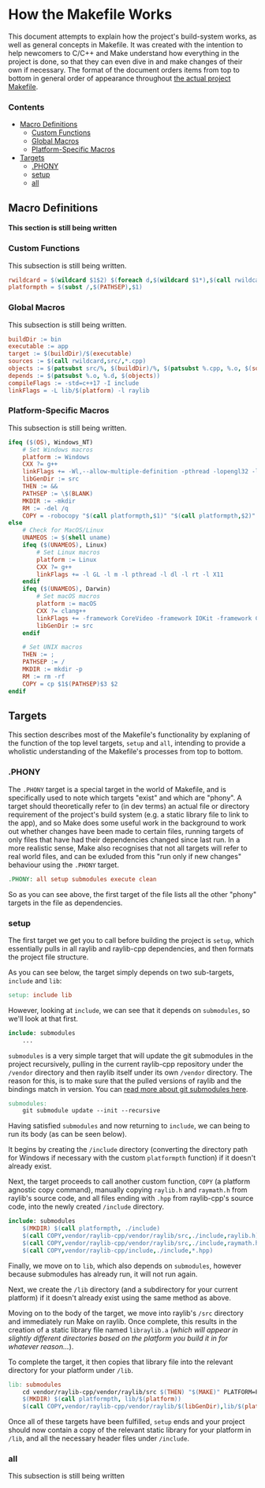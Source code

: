 # How the Makefile Works
This document attempts to explain how the project's build-system works, as well as general concepts in Makefile. It was created with the intention to help newcomers to C/C++ and Make understand how everything in the project is done, so that they can even dive in and make changes of their own if necessary. The format of the document orders items from top to bottom in general order of appearance throughout [the actual project Makefile](/Makefile).

### Contents
- [Macro Definitions](#macro-definitions)
  - [Custom Functions](#custom-functions)
  - [Global Macros](#global-macros)
  - [Platform-Specific Macros](#platform-specific-macros)
- [Targets](#targets)
  - [.PHONY](#phony)
  - [setup](#setup)
  - [all](#all)

## Macro Definitions
#### This section is still being written

### Custom Functions
This subsection is still being written.

```Makefile
rwildcard = $(wildcard $1$2) $(foreach d,$(wildcard $1*),$(call rwildcard,$d/,$2))
platformpth = $(subst /,$(PATHSEP),$1)
```

### Global Macros
This subsection is still being written.

```Makefile
buildDir := bin
executable := app
target := $(buildDir)/$(executable)
sources := $(call rwildcard,src/,*.cpp)
objects := $(patsubst src/%, $(buildDir)/%, $(patsubst %.cpp, %.o, $(sources)))
depends := $(patsubst %.o, %.d, $(objects))
compileFlags := -std=c++17 -I include
linkFlags = -L lib/$(platform) -l raylib
```

### Platform-Specific Macros
This subsection is still being written.

```Makefile
ifeq ($(OS), Windows_NT)
	# Set Windows macros
	platform := Windows
	CXX ?= g++
	linkFlags += -Wl,--allow-multiple-definition -pthread -lopengl32 -lgdi32 -lwinmm -mwindows
	libGenDir := src
	THEN := &&
	PATHSEP := \$(BLANK)
	MKDIR := -mkdir
	RM := -del /q
	COPY = -robocopy "$(call platformpth,$1)" "$(call platformpth,$2)" $3
else
	# Check for MacOS/Linux
	UNAMEOS := $(shell uname)
	ifeq ($(UNAMEOS), Linux)
		# Set Linux macros
		platform := Linux
		CXX ?= g++
		linkFlags += -l GL -l m -l pthread -l dl -l rt -l X11
	endif
	ifeq ($(UNAMEOS), Darwin)
		# Set macOS macros
		platform := macOS
		CXX ?= clang++
		linkFlags += -framework CoreVideo -framework IOKit -framework Cocoa -framework GLUT -framework OpenGL
		libGenDir := src
	endif

	# Set UNIX macros
	THEN := ;
	PATHSEP := /
	MKDIR := mkdir -p
	RM := rm -rf
	COPY = cp $1$(PATHSEP)$3 $2
endif
```

## Targets
This section describes most of the Makefile's functionality by explaning of the function of the top level targets, `setup` and `all`, intending to provide a wholistic understanding of the Makefile's processes from top to bottom.

### .PHONY
The `.PHONY` target is a special target in the world of Makefile, and is specifically used to note which targets "exist" and which are "phony". A target should theoretically refer to (in dev terms) an actual file or directory requirement of the project's build system (e.g. a static library file to link to the app), and so Make does some useful work in the background to work out whether changes have been made to certain files, running targets of only files that have had their dependencies changed since last run. In a more realistic sense, Make also recognises that not all targets will refer to real world files, and can be exluded from this "run only if new changes" behaviour using the `.PHONY` target.

```Makefile
.PHONY: all setup submodules execute clean
```

So as you can see above, the first target of the file lists all the other "phony" targets in the file as dependencies.

### setup
The first target we get you to call before building the project is `setup`, which essentially pulls in all raylib and raylib-cpp dependencies, and then formats the project file structure.

As you can see below, the target simply depends on two sub-targets, `include` and `lib`:
```Makefile
setup: include lib
```

However, looking at `include`, we can see that it depends on `submodules`, so we'll look at that first.
```Makefile
include: submodules
	...
```

`submodules` is a very simple target that will update the git submodules in the project recursively, pulling in the current raylib-cpp repository under the `/vendor` directory and then raylib itself under its own `/vendor` directory. The reason for this, is to make sure that the pulled versions of raylib and the bindings match in version. You can [read more about git submodules here](https://git-scm.com/book/en/v2/Git-Tools-Submodules).
```Makefile
submodules:
	git submodule update --init --recursive
```

Having satisfied `submodules` and now returning to `include`, we can being to run its body (as can be seen below).

It begins by creating the `/include` directory (converting the directory path for Windows if necessary with the custom `platformpth` function) if it doesn't already exist. 

Next, the target proceeds to call another custom function, `COPY` (a platform agnostic copy command), manually copying `raylib.h` and `raymath.h` from raylib's source code, and all files ending with `.hpp` from raylib-cpp's source code, into the newly created `/include` directory.
```Makefile
include: submodules
	$(MKDIR) $(call platformpth, ./include)
	$(call COPY,vendor/raylib-cpp/vendor/raylib/src,./include,raylib.h)
	$(call COPY,vendor/raylib-cpp/vendor/raylib/src,./include,raymath.h)
	$(call COPY,vendor/raylib-cpp/include,./include,*.hpp)
```

Finally, we move on to `lib`, which also depends on `submodules`, however because submodules has already run, it will not run again.

Next, we create the `/lib` directory (and a subdirectory for your current platform) if it doesn't already exist using the same method as above.

Moving on to the body of the target, we move into raylib's `/src` directory and immediately run Make on raylib. Once complete, this results in the creation of a static library file named `libraylib.a` (*which will appear in slightly different directories based on the platform you build it in for whatever reason...*).

To complete the target, it then copies that library file into the relevant directory for your platform under `/lib`.
```Makefile
lib: submodules
	cd vendor/raylib-cpp/vendor/raylib/src $(THEN) "$(MAKE)" PLATFORM=PLATFORM_DESKTOP
	$(MKDIR) $(call platformpth, lib/$(platform))
	$(call COPY,vendor/raylib-cpp/vendor/raylib/$(libGenDir),lib/$(platform),libraylib.a)
```

Once all of these targets have been fulfilled, `setup` ends and your project should now contain a copy of the relevant static library for your platform in `/lib`, and all the necessary header files under `/include`.

### all
This subsection is still being written
